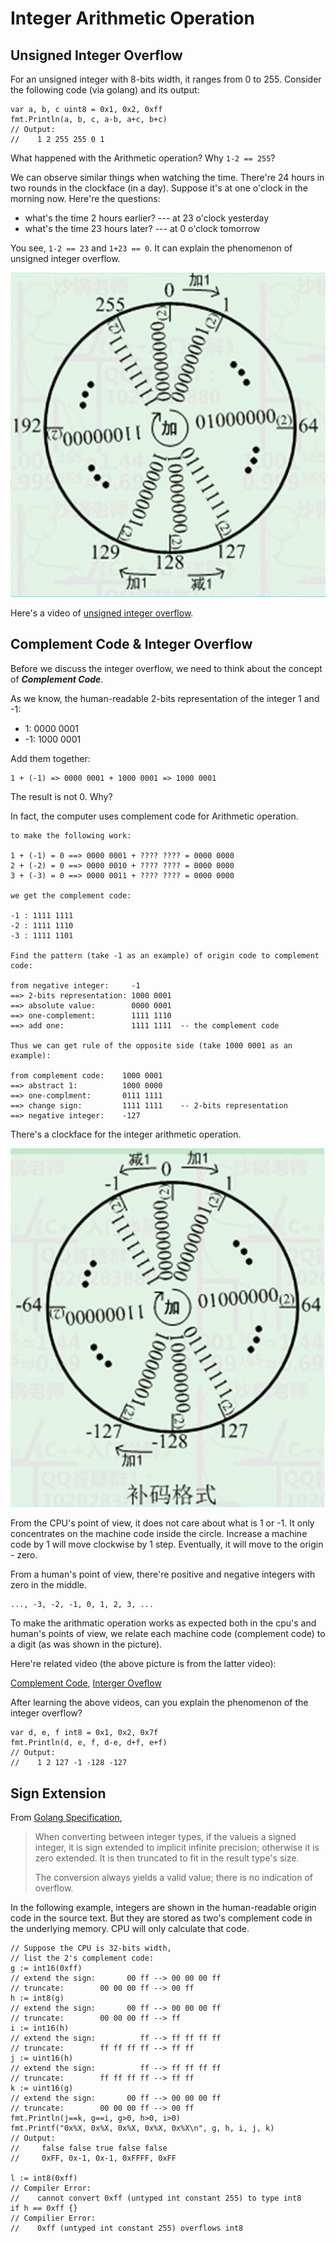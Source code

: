 # Integer Arithmetic Operation

## Unsigned Integer Overflow

For an unsigned integer with 8-bits width, it
ranges from 0 to 255. Consider the following
code (via golang) and its output:

```golang
var a, b, c uint8 = 0x1, 0x2, 0xff
fmt.Println(a, b, c, a-b, a+c, b+c)
// Output:
//    1 2 255 255 0 1
```

What happened with the Arithmetic operation?
Why `1-2 == 255`?

We can observe similar things when watching the time.
There're 24 hours in two rounds in the clockface (in a day).
Suppose it's at one o'clock in the morning now.
Here're the questions:

* what's the time 2 hours earlier? --- at 23 o'clock yesterday
* what's the time 23 hours later?  --- at 0 o'clock tomorrow

You see, `1-2 == 23` and `1+23 == 0`. It can explain
the phenomenon of unsigned integer overflow.

![unsigned integer clockface][unsigned integer clockface]

Here's a video of [unsigned integer overflow][unsigned integer overflow].

## Complement Code & Integer Overflow

Before we discuss the integer overflow, we need to think about
the concept of ***Complement Code***.

As we know, the human-readable 2-bits representation of the integer 1 and -1:

* 1:  0000 0001
* -1: 1000 0001

Add them together:

```golang
1 + (-1) => 0000 0001 + 1000 0001 => 1000 0001
```

The result is not 0. Why?

In fact, the computer uses complement code for Arithmetic operation.

```golang
to make the following work:

1 + (-1) = 0 ==> 0000 0001 + ???? ???? = 0000 0000
2 + (-2) = 0 ==> 0000 0010 + ???? ???? = 0000 0000
3 + (-3) = 0 ==> 0000 0011 + ???? ???? = 0000 0000

we get the complement code:

-1 : 1111 1111
-2 : 1111 1110
-3 : 1111 1101

Find the pattern (take -1 as an example) of origin code to complement code:

from negative integer:     -1
==> 2-bits representation: 1000 0001
==> absolute value:        0000 0001
==> one-complement:        1111 1110
==> add one:               1111 1111  -- the complement code

Thus we can get rule of the opposite side (take 1000 0001 as an example):

from complement code:    1000 0001
==> abstract 1:          1000 0000
==> one-complment:       0111 1111
==> change sign:         1111 1111    -- 2-bits representation
==> negative integer:    -127

```

There's a clockface for the integer arithmetic operation.

![integer clockface][integer_clockface]

From the CPU's point of view, it does not care
about what is 1 or -1. It only concentrates on
the machine code inside the circle. Increase
a machine code by 1 will move clockwise by 1 step.
Eventually, it will move to the origin - zero.

From a human's point of view, there're positive and
negative integers with zero in the middle.

```golang
..., -3, -2, -1, 0, 1, 2, 3, ...
```

To make the arithmatic operation works as expected
both in the cpu's and human's points of view,
we relate each machine code (complement code) to a digit
(as was shown in the picture).

Here're related video (the above picture is from the latter video):

[Complement Code][Complement Code],
[Interger Oveflow][integer overflow]

After learning the above videos, can you explain
the phenomenon of the integer overflow?

```golang
var d, e, f int8 = 0x1, 0x2, 0x7f
fmt.Println(d, e, f, d-e, d+f, e+f)
// Output:
//    1 2 127 -1 -128 -127
```

## Sign Extension

From [Golang Specification][golang spec],

> When converting between integer types, if the valueis a
> signed integer, it is sign extended to implicit infinite precision;
> otherwise it is zero extended. It is then truncated to fit in the result type's size.
>
> The conversion always yields a valid value; there is no indication of overflow.

In the following example, integers are
shown in the human-readable origin code in the source text.
But they are stored as two's complement code in the
underlying memory. CPU will only calculate that code.

```golang
// Suppose the CPU is 32-bits width, 
// list the 2's complement code:
g := int16(0xff)
// extend the sign:       00 ff --> 00 00 00 ff
// truncate:        00 00 00 ff --> 00 ff
h := int8(g)
// extend the sign:       00 ff --> 00 00 00 ff
// truncate:        00 00 00 ff --> ff
i := int16(h)
// extend the sign:          ff --> ff ff ff ff
// truncate:        ff ff ff ff --> ff ff
j := uint16(h)
// extend the sign:          ff --> ff ff ff ff
// truncate:        ff ff ff ff --> ff ff
k := uint16(g)
// extend the sign:       00 ff --> 00 00 00 ff
// truncate:        00 00 00 ff --> 00 ff
fmt.Println(j==k, g==i, g>0, h>0, i>0)
fmt.Printf("0x%X, 0x%X, 0x%X, 0x%X, 0x%X\n", g, h, i, j, k)
// Output:
//     false false true false false
//     0xFF, 0x-1, 0x-1, 0xFFFF, 0xFF

l := int8(0xff)
// Compiler Error:
//    cannot convert 0xff (untyped int constant 255) to type int8
if h == 0xff {}
// Compilier Error:
//    0xff (untyped int constant 255) overflows int8
```

[unsigned integer overflow]: https://www.bilibili.com/video/BV1kA4y1Z77h?spm_id_from=333.999.0.0&vd_source=db99336273bc60b960a922e981c6b9d0
[Complement Code]: https://www.bilibili.com/video/BV16U4y1t7LD?spm_id_from=333.999.0.0&vd_source=db99336273bc60b960a922e981c6b9d0
[integer overflow]: https://www.bilibili.com/video/BV1P541197N2?spm_id_from=333.999.0.0&vd_source=db99336273bc60b960a922e981c6b9d0
[integer_clockface]: ../../pics/programming/integerclockface.png
[unsigned integer clockface]: ../../pics/programming/unsignedintegerclockface.png
[golang spec]: https://golang.google.cn/ref/spec#Conversions
